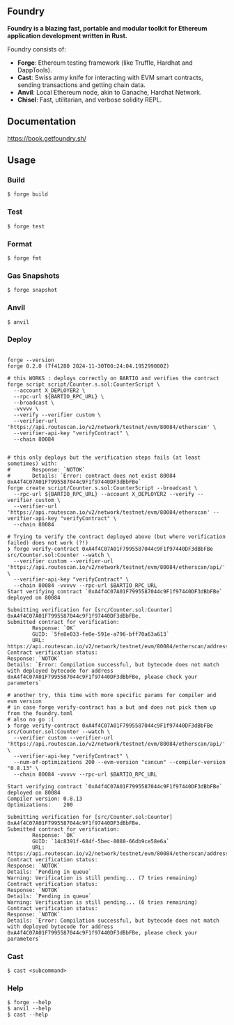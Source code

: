## Foundry

**Foundry is a blazing fast, portable and modular toolkit for Ethereum application development written in Rust.**

Foundry consists of:

- **Forge**: Ethereum testing framework (like Truffle, Hardhat and DappTools).
- **Cast**: Swiss army knife for interacting with EVM smart contracts, sending transactions and getting chain data.
- **Anvil**: Local Ethereum node, akin to Ganache, Hardhat Network.
- **Chisel**: Fast, utilitarian, and verbose solidity REPL.

## Documentation

https://book.getfoundry.sh/

## Usage

### Build

```shell
$ forge build
```

### Test

```shell
$ forge test
```

### Format

```shell
$ forge fmt
```

### Gas Snapshots

```shell
$ forge snapshot
```

### Anvil

```shell
$ anvil
```

### Deploy

```shell

forge --version
forge 0.2.0 (7f41280 2024-11-30T00:24:04.195299000Z)

# this WORKS : deploys correctly on BARTIO and verifies the contract
forge script script/Counter.s.sol:CounterScript \
  --account X_DEPLOYER2 \
  --rpc-url ${BARTIO_RPC_URL} \
  --broadcast \
  -vvvvv \
  --verify --verifier custom \
  --verifier-url 'https://api.routescan.io/v2/network/testnet/evm/80084/etherscan' \
  --verifier-api-key "verifyContract" \
  --chain 80084


# this only deploys but the verification steps fails (at least sometimes) with:
#       Response: `NOTOK`
#       Details: `Error: contract does not exist 80084 0xA4f4C07A01F7995587044c9F1f97440DF3dBbFBe`
forge create script/Counter.s.sol:CounterScript --broadcast \
  --rpc-url ${BARTIO_RPC_URL} --account X_DEPLOYER2 --verify --verifier custom \
  --verifier-url 'https://api.routescan.io/v2/network/testnet/evm/80084/etherscan' --verifier-api-key "verifyContract" \
  --chain 80084

# Trying to verify the contract deployed above (but where verification failed) does not work (?!)
❯ forge verify-contract 0xA4f4C07A01F7995587044c9F1f97440DF3dBbFBe src/Counter.sol:Counter --watch \
  --verifier custom --verifier-url 'https://api.routescan.io/v2/network/testnet/evm/80084/etherscan/api/' \
  --verifier-api-key "verifyContract" \
  --chain 80084 -vvvvv --rpc-url $BARTIO_RPC_URL
Start verifying contract `0xA4f4C07A01F7995587044c9F1f97440DF3dBbFBe` deployed on 80084

Submitting verification for [src/Counter.sol:Counter] 0xA4f4C07A01F7995587044c9F1f97440DF3dBbFBe.
Submitted contract for verification:
        Response: `OK`
        GUID: `5fe8e033-fe0e-591e-a796-bff70a63a613`
        URL: https://api.routescan.io/v2/network/testnet/evm/80084/etherscan/address/0xa4f4c07a01f7995587044c9f1f97440df3dbbfbe
Contract verification status:
Response: `NOTOK`
Details: `Error: Compilation successful, but bytecode does not match with deployed bytecode for address 0xA4f4C07A01F7995587044c9F1f97440DF3dBbFBe, please check your parameters`

# another try, this time with more specific params for compiler and evm version
# in case forge verify-contract has a but and does not pick them up from the foundry.toml
# also no go :(
❯ forge verify-contract 0xA4f4C07A01F7995587044c9F1f97440DF3dBbFBe src/Counter.sol:Counter --watch \
  --verifier custom --verifier-url 'https://api.routescan.io/v2/network/testnet/evm/80084/etherscan/api/' \
  --verifier-api-key "verifyContract" \
  --num-of-optimizations 200 --evm-version "cancun" --compiler-version "0.8.13" \
  --chain 80084 -vvvvv --rpc-url $BARTIO_RPC_URL

Start verifying contract `0xA4f4C07A01F7995587044c9F1f97440DF3dBbFBe` deployed on 80084
Compiler version: 0.8.13
Optimizations:    200

Submitting verification for [src/Counter.sol:Counter] 0xA4f4C07A01F7995587044c9F1f97440DF3dBbFBe.
Submitted contract for verification:
        Response: `OK`
        GUID: `14c8391f-684f-5bec-8088-66db9ce58e6a`
        URL: https://api.routescan.io/v2/network/testnet/evm/80084/etherscan/address/0xa4f4c07a01f7995587044c9f1f97440df3dbbfbe
Contract verification status:
Response: `NOTOK`
Details: `Pending in queue`
Warning: Verification is still pending... (7 tries remaining)
Contract verification status:
Response: `NOTOK`
Details: `Pending in queue`
Warning: Verification is still pending... (6 tries remaining)
Contract verification status:
Response: `NOTOK`
Details: `Error: Compilation successful, but bytecode does not match with deployed bytecode for address 0xA4f4C07A01F7995587044c9F1f97440DF3dBbFBe, please check your parameters`

```

### Cast

```shell
$ cast <subcommand>
```

### Help

```shell
$ forge --help
$ anvil --help
$ cast --help
```
